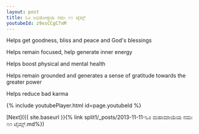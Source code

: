```yaml
---
layout: post
title: ಓಂ ಲಭಿಡೋಷ್ಟಯ ನಮಃ ೧೧ ಟೈಮ್ಸ್
youtubeId: z9xsCCgC7xM
---
```

 
 
Helps get goodness, bliss and peace and God's blessings
 
Helps remain focused, help generate inner energy 
 
Helps boost physical and mental health 
 
Helps remain grounded and generates a sense of gratitude towards the greater power 
 
Helps reduce bad karma
 
 
 
 


{% include youtubePlayer.html id=page.youtubeId %}
 
[Next]({{ site.baseurl }}{% link  split1/_posts/2013-11-11-ಓಂ ಮಹಾಮಾಯೆಯ ನಮಃ ೧೧ ಟೈಮ್ಸ್.md%})
 
